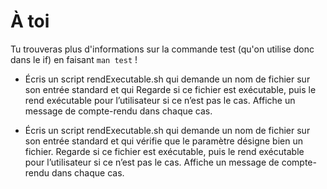 # À toi

Tu trouveras plus d'informations sur la commande test (qu'on utilise donc dans le if) en faisant `man test` !

* Écris un script rendExecutable.sh qui demande un nom de fichier sur son entrée standard et qui
  Regarde si ce fichier est exécutable, puis le rend exécutable pour l’utilisateur si ce n’est pas le cas.
  Affiche un message de compte-rendu dans chaque cas.

* Écris un script rendExecutable.sh qui demande un nom de fichier sur son entrée standard et qui vérifie que le paramètre désigne bien un fichier. Regarde si ce fichier est exécutable, puis le rend exécutable pour l’utilisateur si ce n’est pas le cas. Affiche un message de compte-rendu dans chaque cas.
